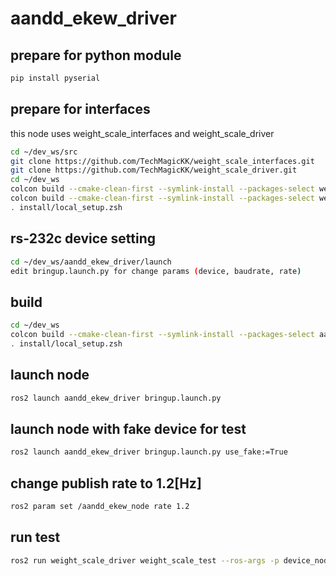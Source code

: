 # aandd_ekew_driver

## prepare for python module
```.sh
pip install pyserial
```

## prepare for interfaces
this node uses weight_scale_interfaces and weight_scale_driver
```.sh
cd ~/dev_ws/src
git clone https://github.com/TechMagicKK/weight_scale_interfaces.git
git clone https://github.com/TechMagicKK/weight_scale_driver.git
cd ~/dev_ws
colcon build --cmake-clean-first --symlink-install --packages-select weight_scale_interfaces
colcon build --cmake-clean-first --symlink-install --packages-select weight_scale_driver
. install/local_setup.zsh
```

## rs-232c device setting
```.sh
cd ~/dev_ws/aandd_ekew_driver/launch
edit bringup.launch.py for change params (device, baudrate, rate)
```

## build
```.sh
cd ~/dev_ws
colcon build --cmake-clean-first --symlink-install --packages-select aandd_ekew_driver
. install/local_setup.zsh
```

## launch node
```.sh
ros2 launch aandd_ekew_driver bringup.launch.py
```

## launch node with fake device for test
```.sh
ros2 launch aandd_ekew_driver bringup.launch.py use_fake:=True
```

## change publish rate to 1.2[Hz]
```.sh
ros2 param set /aandd_ekew_node rate 1.2
```

## run test
```.sh
ros2 run weight_scale_driver weight_scale_test --ros-args -p device_node:=/aandd_ekew_node -p timeout_sec:=2.0
```
